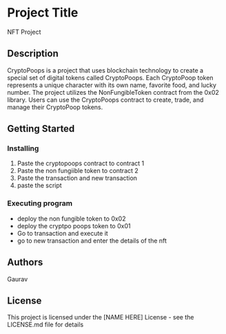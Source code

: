 # Project Title

NFT Project

## Description

CryptoPoops is a project that uses blockchain technology to create a special set of digital tokens called CryptoPoops. Each CryptoPoop token represents a unique character with its own name, favorite food, and lucky number. The project utilizes the NonFungibleToken contract from the 0x02 library. Users can use the CryptoPoops contract to create, trade, and manage their CryptoPoop tokens.
## Getting Started

### Installing

1. Paste the cryptopoops contract to contract 1
2. Paste the non fungiible token to contract 2
3. Paste the transaction and new transaction
4. paste the script 
### Executing program

* deploy the non fungible token to 0x02
* deploy the cryptpo poops token to 0x01
* Go to transaction and execute it
* go to new transaction and enter the details of the nft


## Authors
 Gaurav




## License

This project is licensed under the [NAME HERE] License - see the LICENSE.md file for details
